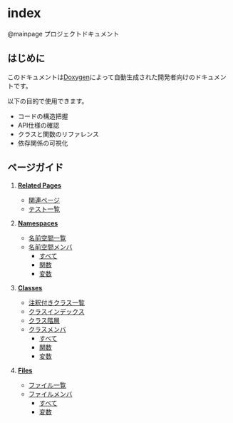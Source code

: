 # index

@mainpage プロジェクトドキュメント

## はじめに

このドキュメントは[Doxygen](https://www.doxygen.nl/index.html)によって自動生成された開発者向けのドキュメントです。

以下の目的で使用できます。

- コードの構造把握
- API仕様の確認
- クラスと関数のリファレンス
- 依存関係の可視化

## ページガイド

1. **[Related Pages](pages.html)**
   - [関連ページ](pages.html)
   - [テスト一覧](test.html)

2. **[Namespaces](namespaces.html)**
   - [名前空間一覧](namespaces.html)
   - [名前空間メンバ](namespacemembers.html)
     - [すべて](namespacemembers.html)
     - [関数](namespacemembers_func.html)
     - [変数](namespacemembers_vars.html)

3. **[Classes](annotated.html)**
   - [注釈付きクラス一覧](annotated.html)
   - [クラスインデックス](classes.html)
   - [クラス階層](hierarchy.html)
   - [クラスメンバ](functions.html)
     - [すべて](functions.html)
     - [関数](functions_func.html)
     - [変数](functions_vars.html)

4. **[Files](files.html)**
   - [ファイル一覧](files.html)
   - [ファイルメンバ](globals.html)
     - [すべて](globals.html)
     - [変数](globals_vars.html)